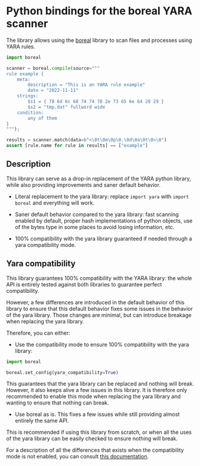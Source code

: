 # Python bindings for the boreal YARA scanner

The library allows using the [boreal](https://github.com/vthib/boreal) library
to scan files and processes using YARA rules.

```py
import boreal

scanner = boreal.compile(source="""
rule example {
    meta:
        description = "This is an YARA rule example"
        date = "2022-11-11"
    strings:
        $s1 = { 78 6d 6c 68 74 74 70 2e 73 65 6e 64 28 29 }
        $s2 = "tmp.dat" fullword wide
    condition:
        any of them
}
""");

results = scanner.match(data=b"<\0t\0m\0p\0.\0d\0a\0t\0>\0")
assert [rule.name for rule in results] == ["example"]
```

## Description

This library can serve as a drop-in replacement of the YARA python library,
while also providing improvements and saner default behavior.

- Literal replacement to the yara library:
  replace `import yara` with `import boreal` and everything will work.

- Saner default behavior compared to the yara library: fast scanning enabled
  by default, proper hash implementations of python objects, use of the bytes
  type in some places to avoid losing information, etc.

- 100% compatibility with the yara library guaranteed if needed through
  a yara compatibility mode.

## Yara compatibility

This library guarantees 100% compatibility with the YARA library: the whole API
is entirely tested against both libraries to guarantee perfect compatibility.

However, a few differences are introduced in the default behavior of this library
to ensure that this default behavior fixes some issues in the behavior of the yara
library. Those changes are minimal, but can introduce breakage when replacing
the yara library.

Therefore, you can either:

- Use the compatibility mode to ensure 100% compatibility with the yara library:

```py
import boreal

boreal.set_config(yara_compatibility=True)
```

This guarantees that the yara library can be replaced and nothing will break.
However, it also keeps alive a few issues in this library. It is therefore
only recommended to enable this mode when replacing the yara library and wanting
to ensure that nothing can break.

- Use boreal as is. This fixes a few issues while still providing almost
  entirely the same API.

This is recommended if using this library from scratch, or when all the uses
of the yara library can be easily checked to ensure nothing will break.

For a description of all the differences that exists when the compatibility mode
is not enabled, you can consult [this documentation](https://vthib.github.io/boreal/boreal-py/dev/yara_compatibility_mode/).
